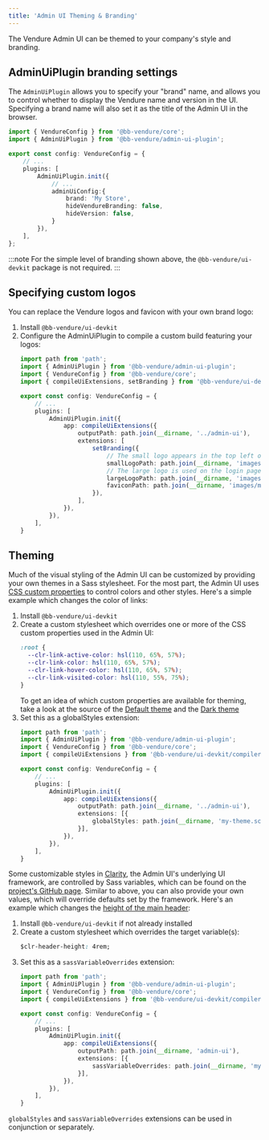 ```yaml
---
title: 'Admin UI Theming & Branding'
---
```


The Vendure Admin UI can be themed to your company's style and branding.
    
## AdminUiPlugin branding settings

The `AdminUiPlugin` allows you to specify your "brand" name, and allows you to control whether to display the Vendure name and version in the UI. Specifying a brand name will also set it as the title of the Admin UI in the browser.

```ts title="src/vendure-config.ts"
import { VendureConfig } from '@bb-vendure/core';
import { AdminUiPlugin } from '@bb-vendure/admin-ui-plugin';

export const config: VendureConfig = {
    // ...
    plugins: [
        AdminUiPlugin.init({
            // ...
            adminUiConfig:{
                brand: 'My Store',
                hideVendureBranding: false,
                hideVersion: false,
            }
        }),
    ],
};
```

:::note
For the simple level of branding shown above, the `@bb-vendure/ui-devkit` package is not required.
:::

## Specifying custom logos

You can replace the Vendure logos and favicon with your own brand logo:

1. Install `@bb-vendure/ui-devkit`
2. Configure the AdminUiPlugin to compile a custom build featuring your logos:
    ```ts title="src/vendure-config.ts"
    import path from 'path';
    import { AdminUiPlugin } from '@bb-vendure/admin-ui-plugin';
    import { VendureConfig } from '@bb-vendure/core';
    import { compileUiExtensions, setBranding } from '@bb-vendure/ui-devkit/compiler';
    
    export const config: VendureConfig = {
        // ...
        plugins: [
            AdminUiPlugin.init({
                app: compileUiExtensions({
                    outputPath: path.join(__dirname, '../admin-ui'),
                    extensions: [
                        setBranding({
                            // The small logo appears in the top left of the screen  
                            smallLogoPath: path.join(__dirname, 'images/my-logo-sm.png'),
                            // The large logo is used on the login page  
                            largeLogoPath: path.join(__dirname, 'images/my-logo-lg.png'),
                            faviconPath: path.join(__dirname, 'images/my-favicon.ico'),
                        }),
                    ],
                }),
            }),
        ],
    }
    ```

## Theming

Much of the visual styling of the Admin UI can be customized by providing your own themes in a Sass stylesheet. For the most part, the Admin UI uses [CSS custom properties](https://developer.mozilla.org/en-US/docs/Web/CSS/--*) to control colors and other styles. Here's a simple example which changes the color of links:

1. Install `@bb-vendure/ui-devkit`
2. Create a custom stylesheet which overrides one or more of the CSS custom properties used in the Admin UI:
    ```css title="my-theme.scss"
    :root {
      --clr-link-active-color: hsl(110, 65%, 57%);
      --clr-link-color: hsl(110, 65%, 57%);
      --clr-link-hover-color: hsl(110, 65%, 57%);
      --clr-link-visited-color: hsl(110, 55%, 75%);
    }
    ```
   To get an idea of which custom properties are available for theming, take a look at the source of the [Default theme](https://github.com/vendure-ecommerce/vendure/tree/master/packages/admin-ui/src/lib/static/styles/theme/default.scss) and the [Dark theme](https://github.com/vendure-ecommerce/vendure/tree/master/packages/admin-ui/src/lib/static/styles/theme/dark.scss)
3. Set this as a globalStyles extension:   
    ```ts title="src/vendure-config.ts"
    import path from 'path';
    import { AdminUiPlugin } from '@bb-vendure/admin-ui-plugin';
    import { VendureConfig } from '@bb-vendure/core';
    import { compileUiExtensions } from '@bb-vendure/ui-devkit/compiler';
    
    export const config: VendureConfig = {
        // ...
        plugins: [
            AdminUiPlugin.init({
                app: compileUiExtensions({
                    outputPath: path.join(__dirname, '../admin-ui'),
                    extensions: [{
                        globalStyles: path.join(__dirname, 'my-theme.scss')
                    }],
                }),
            }),
        ],
    }
    ```

Some customizable styles in [Clarity](https://clarity.design/), the Admin UI's underlying UI framework, are controlled by Sass variables, which can be found on the [project's GitHub page](https://github.com/vmware-clarity/ng-clarity/blob/689a572344149aea90df1676eae04479795754f3/projects/angular/src/utils/_variables.clarity.scss). Similar to above, you can also provide your own values, which will override defaults set by the framework. Here's an example which changes the [height of the main header](https://github.com/vmware-clarity/ng-clarity/blob/689a572344149aea90df1676eae04479795754f3/projects/angular/src/layout/main-container/_variables.header.scss#L10):

1. Install `@bb-vendure/ui-devkit` if not already installed
2. Create a custom stylesheet which overrides the target variable(s):
    ```css title="my-variables.scss"
    $clr-header-height: 4rem;
    ```
3. Set this as a `sassVariableOverrides` extension:
    ```ts title="src/vendure-config.ts"
    import path from 'path';
    import { AdminUiPlugin } from '@bb-vendure/admin-ui-plugin';
    import { VendureConfig } from '@bb-vendure/core';
    import { compileUiExtensions } from '@bb-vendure/ui-devkit/compiler';

    export const config: VendureConfig = {
        // ...
        plugins: [
            AdminUiPlugin.init({
                app: compileUiExtensions({
                    outputPath: path.join(__dirname, 'admin-ui'),
                    extensions: [{
                        sassVariableOverrides: path.join(__dirname, 'my-variables.scss')
                    }],
                }),
            }),
        ],
    }
    ```

`globalStyles` and `sassVariableOverrides` extensions can be used in conjunction or separately.
